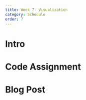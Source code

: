 ```yaml
---
title: Week 7- Visualization
category: Schedule
order: 7
---
```


# Intro

# Code Assignment

# Blog Post
